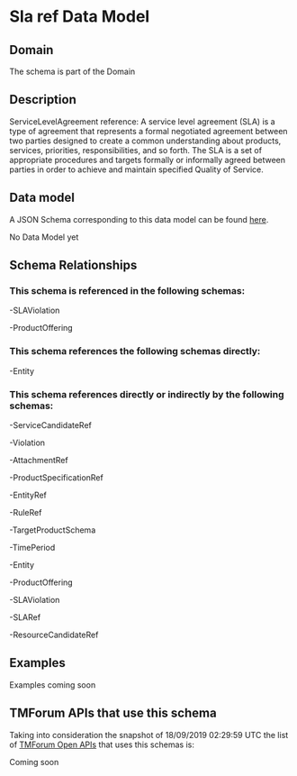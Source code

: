 # Sla ref Data Model

## Domain

The  schema is part of the  Domain

## Description

ServiceLevelAgreement reference: A service level agreement (SLA) is a type of agreement that represents a formal negotiated agreement between two parties designed to create a common understanding about products, services, priorities, responsibilities, and so forth. The SLA is a set of appropriate procedures and targets formally or informally agreed between parties in order to achieve and maintain specified Quality of Service.

## Data model

A JSON Schema corresponding to this data model can be found
[here](https://github.com/tmforum-rand/schemas/blob/master/EngagedParty/SLARef.schema.json).

No Data Model yet

## Schema Relationships

### This schema is referenced in the following schemas:

-SLAViolation

-ProductOffering

### This schema references the following schemas directly:

-Entity

### This schema references directly or indirectly by the following schemas:

-ServiceCandidateRef

-Violation

-AttachmentRef

-ProductSpecificationRef

-EntityRef

-RuleRef

-TargetProductSchema

-TimePeriod

-Entity

-ProductOffering

-SLAViolation

-SLARef

-ResourceCandidateRef



## Examples

Examples coming soon

## TMForum APIs that use this schema

Taking into consideration the snapshot of 18/09/2019 02:29:59 UTC the list of [TMForum Open APIs](https://www.tmforum.org/open-apis/) that uses this schemas is:

Coming soon